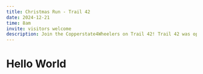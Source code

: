 ```yaml
---
title: Christmas Run - Trail 42
date: 2024-12-21
time: 8am
invite: visitors welcome
description: Join the Copperstate4Wheelers on Trail 42! Trail 42 was opened earlier in 2024 only to be closed after the recent fires. It has reopened again and we're excited to hit the trail!
---
```


# Hello World

